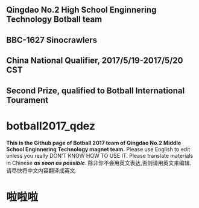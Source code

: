 ## Qingdao No.2 High School Enginnering Technology Botball team
## BBC-1627 Sinocrawlers
## China National Qualifier, 2017/5/19-2017/5/20 CST
## Second Prize, qualified to Botball International Tourament


# botball2017_qdez
**This is the Github page of Botball 2017 team of Qingdao No.2 Middle School Enginnering Technology magnet team.**
Please use English to edit unless you really DON'T KNOW HOW TO USE IT. Please translate materials in Chinese ***as soon as possible***.
除非你不会用英文表达,否则请用英文来编辑.请尽快将中文内容翻译成英文.

啦啦啦
===============
